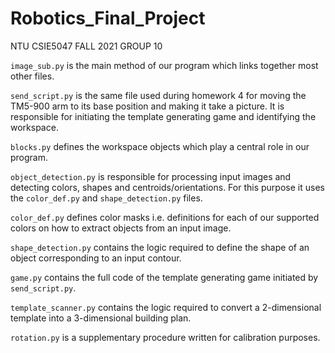 # Robotics_Final_Project
NTU CSIE5047 FALL 2021 GROUP 10

```image_sub.py``` is the main method of our program which links together most other files.

```send_script.py``` is the same file used during homework 4 for moving the TM5-900 arm to its base position and making it take a picture. It is responsible for initiating the template generating game and identifying the workspace.

```blocks.py``` defines the workspace objects which play a central role in our program.

```object_detection.py``` is responsible for processing input images and detecting colors, shapes and centroids/orientations. For this purpose it uses the ```color_def.py``` and ```shape_detection.py``` files.

```color_def.py``` defines color masks i.e. definitions for each of our supported colors on how to extract objects from an input image.

```shape_detection.py``` contains the logic required to define the shape of an object corresponding to an input contour.

```game.py``` contains the full code of the template generating game initiated by ```send_script.py```.

```template_scanner.py``` contains the logic required to convert a 2-dimensional template into a 3-dimensional building plan.

```rotation.py``` is a supplementary procedure written for calibration purposes.
